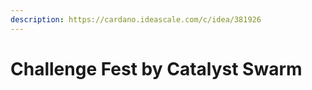 ```yaml
---
description: https://cardano.ideascale.com/c/idea/381926
---
```


# Challenge Fest by Catalyst Swarm

